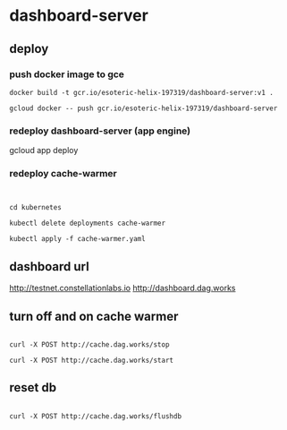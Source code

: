 # dashboard-server

## deploy

### push docker image to gce

```
docker build -t gcr.io/esoteric-helix-197319/dashboard-server:v1 .

gcloud docker -- push gcr.io/esoteric-helix-197319/dashboard-server

```
### redeploy dashboard-server (app engine)
gcloud app deploy

### redeploy cache-warmer

```


cd kubernetes

kubectl delete deployments cache-warmer

kubectl apply -f cache-warmer.yaml

```


## dashboard url

http://testnet.constellationlabs.io
http://dashboard.dag.works


## turn off and on cache warmer

```

curl -X POST http://cache.dag.works/stop

curl -X POST http://cache.dag.works/start

```

## reset db

```

curl -X POST http://cache.dag.works/flushdb

```
